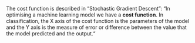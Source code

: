 
The cost function is described in “Stochastic Gradient Descent”:
“In optimising a machine learning model we have a **cost function**. In classification, the X axis of the cost function is the parameters of the model and the Y axis is the measure of error or difference between the value that the model predicted and the output.“